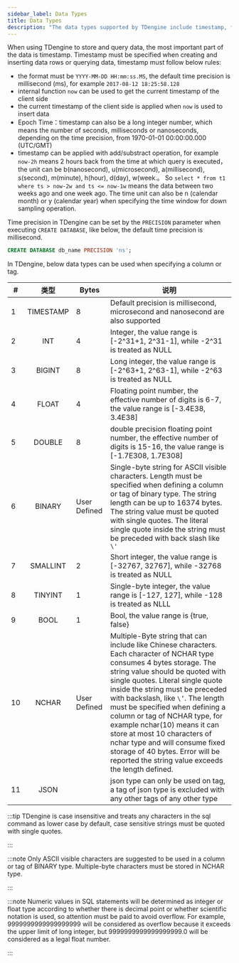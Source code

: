 ```yaml
---
sidebar_label: Data Types
title: Data Types
description: "The data types supported by TDengine include timestamp, float, JSON, etc"
---
```


When using TDengine to store and query data, the most important part of the data is timestamp. Timestamp must be specified when creating and inserting data rows or querying data, timestamp must follow below rules:

- the format must be `YYYY-MM-DD HH:mm:ss.MS`, the default time precision is millisecond (ms), for example `2017-08-12 18:25:58.128`
- internal function `now` can be used to get the current timestamp of the client side
- the current timestamp of the client side is applied when `now` is used to insert data
- Epoch Time：timestamp can also be a long integer number, which means the number of seconds, milliseconds or nanoseconds, depending on the time precision, from 1970-01-01 00:00:00.000 (UTC/GMT)
- timestamp can be applied with add/substract operation, for example `now-2h` means 2 hours back from the time at which query is executed，the unit can be b(nanosecond), u(microsecond), a(millisecond), s(second), m(minute), h(hour), d(day), w(week.。 So `select * from t1 where ts > now-2w and ts <= now-1w` means the data between two weeks ago and one week ago. The time unit can also be n (calendar month) or y (calendar year) when specifying the time window for down sampling operation.

Time precision in TDengine can be set by the `PRECISION` parameter when executing `CREATE DATABASE`, like below, the default time precision is millisecond.

```sql
CREATE DATABASE db_name PRECISION 'ns';
```

In TDengine, below data types can be used when specifying a column or tag.

| #   | **类型**  | **Bytes** | **说明** |
| --- | :-------: | --------- | ------------------------- |
| 1   | TIMESTAMP | 8         | Default precision is millisecond, microsecond and nanosecond are also supported  |
| 2   |    INT    | 4         | Integer, the value range is [-2^31+1, 2^31-1], while -2^31 is treated as NULL  |
| 3   |  BIGINT   | 8         | Long integer, the value range is [-2^63+1, 2^63-1], while -2^63 is treated as NULL |
| 4   |   FLOAT   | 4         | Floating point number, the effective number of digits is 6-7, the value range is [-3.4E38, 3.4E38]  |
| 5   |  DOUBLE   | 8         | double precision floating point number, the effective number of digits is 15-16, the value range is [-1.7E308, 1.7E308]  |
| 6   |  BINARY   | User Defined | Single-byte string for ASCII visible characters. Length must be specified when defining a column or tag of binary type. The string length can be up to  16374 bytes. The string value must be quoted with single quotes. The literal single quote inside the string must be preceded with back slash like `\'` |
| 7   | SMALLINT  | 2         | Short integer, the value range is [-32767, 32767], while -32768 is treated as NULL  |
| 8   |  TINYINT  | 1         | Single-byte integer, the value range is [-127, 127], while -128 is treated as NLLL |
| 9   |   BOOL    | 1         | Bool, the value range is {true, false}   |
| 10  | NCHAR     | User Defined| Multiple-Byte string that can include like Chinese characters. Each character of NCHAR type consumes 4 bytes storage. The string value should be quoted with single quotes. Literal single quote inside the string must be preceded with backslash, like `\’`. The length must be specified when defining a column or tag of NCHAR type, for example nchar(10) means it can store at most 10 characters of nchar type and will consume fixed storage of 40 bytes. Error will be reported the string value exceeds the length defined.   |
| 11  |   JSON    |           | json type can only be used on tag, a tag of json type is excluded with any other tags of any other type |

:::tip
TDengine is case insensitive and treats any characters in the sql command as lower case by default, case sensitive strings must be quoted with single quotes.

:::

:::note
Only ASCII visible characters are suggested to be used in a column or tag of BINARY type. Multiple-byte characters must be stored in NCHAR type.

:::

:::note
Numeric values in SQL statements will be determined as integer or float type according to whether there is decimal point or whether scientific notation is used, so attention must be paid to avoid overflow. For example, 9999999999999999999 will be considered as overflow because it exceeds the upper limit of long integer, but 9999999999999999999.0 will be considered as a legal float number.

:::
